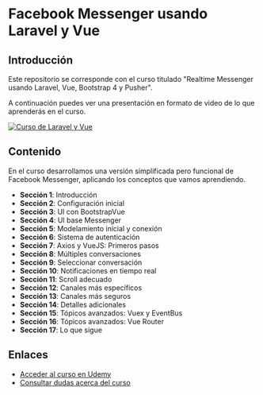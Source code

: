 # Facebook Messenger usando Laravel y Vue

## Introducción

Este repositorio se corresponde con el curso titulado "Realtime Messenger usando Laravel, Vue, Bootstrap 4 y Pusher".

A continuación puedes ver una presentación en formato de video de lo que aprenderás en el curso.

[![Curso de Laravel y Vue](https://res.cloudinary.com/pym/image/upload/c_scale,f_auto,q_auto,w_420/v1599162695/courses/Vue.jpg)](https://www.youtube.com/watch?v=20FLu655020)

## Contenido

En el curso desarrollamos una versión simplificada pero funcional de Facebook Messenger, aplicando los conceptos que vamos aprendiendo. 

- **Sección 1**: Introducción
- **Sección 2**: Configuración inicial
- **Sección 3**: UI con BootstrapVue
- **Sección 4**: UI base Messenger
- **Sección 5**: Modelamiento inicial y conexión
- **Sección 6**: Sistema de autenticación
- **Sección 7**: Axios y VueJS: Primeros pasos
- **Sección 8**: Múltiples conversaciones
- **Sección 9**: Seleccionar conversación
- **Sección 10**: Notificaciones en tiempo real
- **Sección 11**: Scroll adecuado
- **Sección 12**: Canales más específicos
- **Sección 13**: Canales más seguros
- **Sección 14**: Detalles adicionales
- **Sección 15**: Tópicos avanzados: Vuex y EventBus
- **Sección 16**: Tópicos avanzados: Vue Router
- **Sección 17**: Lo que sigue

## Enlaces

- [Acceder al curso en Udemy](https://www.udemy.com/realtime-messenger-usando-laravel-vue-bootstrap-pusher/?couponCode=PROMOCION)
- [Consultar dudas acerca del curso](http://m.me/programacionymas)
